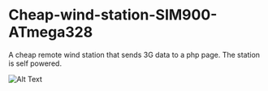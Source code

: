 # Cheap-wind-station-SIM900-ATmega328
A cheap remote wind station that sends 3G data to a php page. The station is self powered.

![Alt Text](https://i.postimg.cc/Hnt4Gvc3/anemometer-3.gif)


